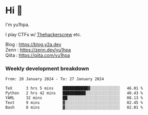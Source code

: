 # Hi 👋

I'm yu1hpa.

I play CTFs w/ [Thehackerscrew](https://www.thehackerscrew.team/) etc.

Blog : https://blog.y2a.dev  
Zenn : https://zenn.dev/yu1hpa  
Qiita : https://qiita.com/yu1hpa  

### Weekly development breakdown

<!--START_SECTION:waka-->

```txt
From: 20 January 2024 - To: 27 January 2024

TeX      3 hrs 5 mins    ███████████▓░░░░░░░░░░░░░   46.01 %
Python   2 hrs 42 mins   ██████████░░░░░░░░░░░░░░░   40.43 %
YAML     32 mins         ██░░░░░░░░░░░░░░░░░░░░░░░   08.13 %
Text     9 mins          ▓░░░░░░░░░░░░░░░░░░░░░░░░   02.45 %
Bash     8 mins          ▓░░░░░░░░░░░░░░░░░░░░░░░░   02.01 %
```

<!--END_SECTION:waka-->


